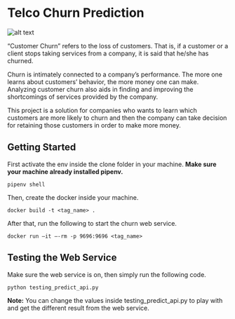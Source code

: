 # Telco Churn Prediction
![alt text](https://www.retently.com/wp-content/uploads/2015/11/leading-causes-of-churn-1.png)

“Customer Churn” refers to the loss of customers. That is, if a customer or a client stops taking services from a company, it is said that he/she has churned.

Churn is intimately connected to a company’s performance. The more one learns about customers’ behavior, the more money one can make. Analyzing customer churn also aids in finding and improving the shortcomings of services provided by the company.

This project is a solution for companies who wants to learn which customers are more likely to churn and then the company can take decision for retaining those customers in order to make more money.

## Getting Started
First activate the env inside the clone folder in your machine.
**Make sure your machine already installed pipenv.**
```
pipenv shell
```

Then, create the docker inside your machine.
```
docker build -t <tag_name> .
```

After that, run the following to start the churn web service.
```
docker run –it –-rm -p 9696:9696 <tag_name>
```

## Testing the Web Service
Make sure the web service is on, then simply run the following code.
```
python testing_predict_api.py
```

**Note:** You can change the values inside testing_predict_api.py to play with and get the different result from the web service.
